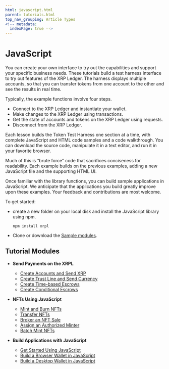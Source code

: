 ```yaml
---
html: javascript.html
parent: tutorials.html
top_nav_grouping: Article Types
<!-- metadata:
  indexPage: true -->
---
```

# JavaScript

You can create your own interface to try out the capabilities and support your specific business needs. These tutorials build a test harness interface to try out features of the XRP Ledger. The harness displays multiple accounts, so that you can transfer tokens from one account to the other and see the results in real time.

Typically, the example functions involve four steps.

- Connect to the XRP Ledger and instantiate your wallet.
- Make changes to the XRP Ledger using transactions.
- Get the state of accounts and tokens on the XRP Ledger using requests.
- Disconnect from the XRP Ledger.

Each lesson builds the Token Test Harness one section at a time, with complete JavaScript and HTML code samples and a code walkthrough. You can download the source code, manipulate it in a text editor, and run it in your favorite browser. 

Much of this is “brute force” code that sacrifices conciseness for readability. Each example builds on the previous examples, adding a new JavaScript file and the supporting HTML UI. 

Once familiar with the library functions, you can build sample applications in JavaScript. We anticipate that the applications you build greatly improve upon these examples. Your feedback and contributions are most welcome.

To get started:
- create a new folder on your local disk and install the JavaScript library using npm.

  `npm install xrpl`

- Clone or download the [Sample modules](https://github.com/XRPLF/xrpl-dev-portal/tree/master/_code-samples/quickstart/js/).

## Tutorial Modules

- **Send Payments on the XRPL**

  - [Create Accounts and Send XRP](./modular-tutorials/send-payments/create-accounts-send-xrp/)
  - [Create Trust Line and Send Currency](./modular-tutorials/send-payments/create-trust-line-send-currency/)
  - [Create Time-based Escrows](./modular-tutorials/send-payments/create-time-based-escrows/)
  - [Create Conditional Escrows](./modular-tutorials/send-payments/create-conditional-escrows/)

- **NFTs Using JavaScript**
  - [Mint and Burn NFTs](./modular-tutorials/nfts/mint-and-burn-nfts/)
  - [Transfer NFTs](./modular-tutorials/nfts/transfer-nfts/)
  - [Broker an NFT Sale](./modular-tutorials/nfts/broker-an-nft-sale/)
  - [Assign an Authorized Minter](./modular-tutorials/nfts/assign-an-authorized-minter/)
  - [Batch Mint NFTs](./modular-tutorials/nfts/batch-mint-nfts/)

- **Build Applications with JavaScript**
  - [Get Started Using JavaScript](./build-apps/get-started/)
  - [Build a Browser Wallet in JavaScript](./build-apps/build-a-browser-wallet-in-javascript/)
  - [Build a Desktop Wallet in JavaScript](./build-apps/build-a-desktop-wallet-in-javascript/)
<!--
{% child-pages /%}
-->